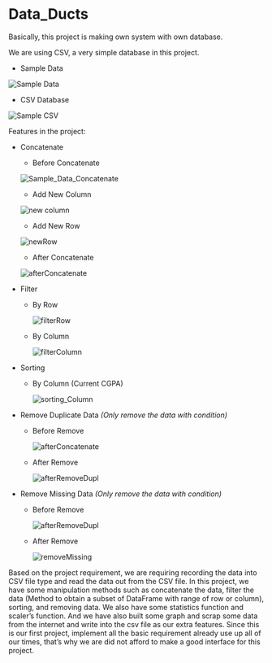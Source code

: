# Data_Ducts

Basically, this project is making own system with own database. 

We are using CSV, a very simple database in this project.

* Sample Data

![Sample Data](https://user-images.githubusercontent.com/84385119/169641931-3d447572-ed14-4387-9a38-e4e64018fb5c.png)


* CSV Database

![Sample CSV](https://user-images.githubusercontent.com/84385119/169641932-c0d828c2-b90f-486b-988a-1b588e8f6a4d.png)

Features in the project:
* Concatenate
    * Before Concatenate 
    
    ![Sample_Data_Concatenate](https://user-images.githubusercontent.com/84385119/169642264-04d218e9-afda-46f6-a4fa-c97bbd80fc98.png)
    
    * Add New Column

    ![new column](https://user-images.githubusercontent.com/84385119/169642326-0693f483-fc03-425e-aebd-7493ee7b5d2e.png)
    
    * Add New Row

    ![newRow](https://user-images.githubusercontent.com/84385119/169642331-8601c23d-deb1-4e83-b1c0-767a5f413963.png)
    
    * After Concatenate

    ![afterConcatenate](https://user-images.githubusercontent.com/84385119/169642405-9f904217-0b5e-4153-992f-63af9d799bd3.png)
    
* Filter
    * By Row 

      ![filterRow](https://user-images.githubusercontent.com/84385119/169642790-6c5dbb1f-392e-4c0f-a095-388ccc1c8e78.png)
      
    * By Column

      ![filterColumn](https://user-images.githubusercontent.com/84385119/169642792-8337d3a0-15a8-4d22-bd76-e33f89336400.png)
      
* Sorting
    * By Column (Current CGPA)

      ![sorting_Column](https://user-images.githubusercontent.com/84385119/169642919-a9529bdf-09fe-4a03-b73b-c31102050cfe.png)
      
* Remove Duplicate Data _(Only remove the data with condition)_
    * Before Remove 
    
      ![afterConcatenate](https://user-images.githubusercontent.com/84385119/169642405-9f904217-0b5e-4153-992f-63af9d799bd3.png)
      
    * After Remove

      ![afterRemoveDupl](https://user-images.githubusercontent.com/84385119/169643164-48c3f51a-46ad-4cdd-a061-8f27b2681438.png)

* Remove Missing Data _(Only remove the data with condition)_
    * Before Remove 
    
      ![afterRemoveDupl](https://user-images.githubusercontent.com/84385119/169643164-48c3f51a-46ad-4cdd-a061-8f27b2681438.png)
      
    * After Remove

      ![removeMissing](https://user-images.githubusercontent.com/84385119/169643218-d3f2716d-9e23-4fc9-af51-cb2db1cbbd4a.png)
      
      
Based on the project requirement, we are requiring recording the data into CSV file type and read the data out from the CSV file. In this project, we have some manipulation methods such as concatenate the data, filter the data (Method to obtain a subset of DataFrame with range of row or column), sorting, and removing data. We also have some statistics function and scaler’s function. And we have also built some graph and scrap some data from the internet and write into the csv file as our extra features. Since this is our first project, implement all the basic requirement already use up all of our times, that’s why we are did not afford to make a good interface for this project.
